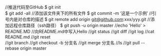 //推送代码至GitHub
$ git init        
$ git add -all                                      //添加该文件夹下的所有文件
$ git commit -m ‘这是一个示例’                       //引号内是对仓库的描述
$ git remote add origin git@github.com:xxx/yyy.git  //添加远程仓库路径（ssh路径）
$ git push -u origin master
//echo 'Hello' > READNE.MD //向README.md中写入Hello
//git status
//git diff
//git log
//cat READNE.md
//git reset  
//git branch
//git checkout -b 分支名
//git merge 分支名
//ls
//git pull --rebase origin master  